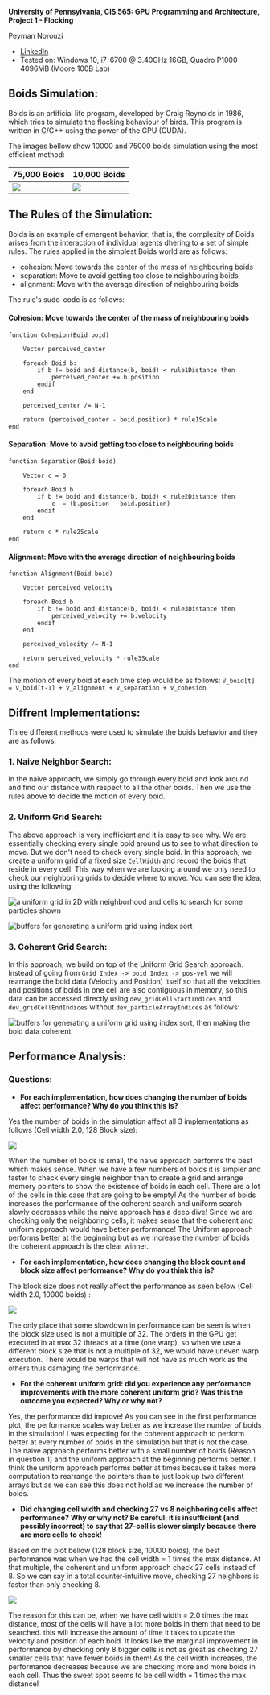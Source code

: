 **University of Pennsylvania, CIS 565: GPU Programming and Architecture,
Project 1 - Flocking**

Peyman Norouzi
* [LinkedIn](https://www.linkedin.com/in/peymannorouzi)
* Tested on: Windows 10, i7-6700 @ 3.40GHz 16GB, Quadro P1000 4096MB (Moore 100B Lab)

## Boids Simulation:

Boids is an artificial life program, developed by Craig Reynolds in 1986, which tries to simulate the flocking behaviour of birds. This program is written in C/C++ using the power of the GPU (CUDA).

The images bellow show 10000 and 75000 boids simulation using the most efficient method: 

| 75,000 Boids | 10,000 Boids |
| ------------- | ----------- |
| ![](images/75000.gif)  | ![](images/10000.gif) |


## The Rules of the Simulation:

Boids is an example of emergent behavior; that is, the complexity of Boids arises from the interaction of individual agents dhering to a set of simple rules. The rules applied in the simplest Boids world are as follows:

* cohesion: Move towards the center of the mass of neighbouring boids
* separation: Move to avoid getting too close to neighbouring boids
* alignment: Move with the average direction of neighbouring boids

The rule's sudo-code is as follows:

#### Cohesion: Move towards the center of the mass of neighbouring boids

```
function Cohesion(Boid boid)

    Vector perceived_center

    foreach Boid b:
        if b != boid and distance(b, boid) < rule1Distance then
            perceived_center += b.position
        endif
    end

    perceived_center /= N-1

    return (perceived_center - boid.position) * rule1Scale
end
```

#### Separation: Move to avoid getting too close to neighbouring boids

```
function Separation(Boid boid)

    Vector c = 0

    foreach Boid b
        if b != boid and distance(b, boid) < rule2Distance then
            c -= (b.position - boid.position)
        endif
    end

    return c * rule2Scale
end
```

#### Alignment: Move with the average direction of neighbouring boids

```
function Alignment(Boid boid)

    Vector perceived_velocity

    foreach Boid b
        if b != boid and distance(b, boid) < rule3Distance then
            perceived_velocity += b.velocity
        endif
    end

    perceived_velocity /= N-1

    return perceived_velocity * rule3Scale
end
```

The motion of every boid at each time step would be as follows: `V_boid[t] = V_boid[t-1] + V_alignment + V_separation + V_cohesion`


## Diffrent Implementations:

Three different methods were used to simulate the boids behavior and they are as follows:

### 1. Naive Neighbor Search:

In the naive approach, we simply go through every boid and look around and find our distance with respect to all the other boids. Then we use the rules above to decide the motion of every boid.

### 2. Uniform Grid Search:

The above approach is very inefficient and it is easy to see why. We are essentially checking every single boid around us to see to what direction to move. But we don't need to check every single boid. In this approach, we create a uniform grid of a fixed size `CellWidth` and record the boids that reside in every cell. This way when we are looking around we only need to check our neighboring grids to decide where to move. You can see the idea, using the following:

![a uniform grid in 2D with neighborhood and cells to search for some particles shown](images/Boids%20Ugrid%20neighbor%20search%20shown.png)

![buffers for generating a uniform grid using index sort](images/Boids%20Ugrids%20buffers%20naive.png)


### 3. Coherent Grid Search:


In this approach, we build on top of the Uniform Grid Search approach. Instead of going from `Grid Index -> boid Index -> pos-vel` we will rearrange the boid data (Velocity and Position) itself so that all the velocities and positions of boids in one cell are also
contiguous in memory, so this data can be accessed directly using `dev_gridCellStartIndices` and `dev_gridCellEndIndices` without `dev_particleArrayIndices` as follows:

![buffers for generating a uniform grid using index sort, then making the boid data coherent](images/Boids%20Ugrids%20buffers%20data%20coherent.png)


## Performance Analysis:

### Questions: 

* **For each implementation, how does changing the number of boids affect performance? Why do you think this is?**

Yes the number of boids in the simulation affect all 3 implementations as follows (Cell width 2.0, 128 Block size):

![](images/Boid_count.jpg)

When the number of boids is small, the naive approach performs the best which makes sense. When we have a few numbers of boids it is simpler and faster to check every single neighbor than to create a grid and arrange memory pointers to show the existence of boids in each cell. There are a lot of the cells in this case that are going to be empty! As the number of boids increases the performance of the coherent search and uniform search slowly decreases while the naive approach has a deep dive! Since we are checking only the neighboring cells, it makes sense that the coherent and uniform approach would have better performance! The Uniform approach performs better at the beginning but as we increase the number of boids the coherent approach is the clear winner. 

* **For each implementation, how does changing the block count and block size affect performance? Why do you think this is?**

The block size does not really affect the performance as seen below (Cell width 2.0, 10000 boids) :

![](images/Blocksize.jpg)

The only place that some slowdown in performance can be seen is when the block size used is not a multiple of 32. The orders in the GPU get executed in at max 32 threads at a time (one warp), so when we use a different block size that is not a multiple of 32, we would have uneven warp execution. There would be warps that will not have as much work as the others thus damaging the performance.

* **For the coherent uniform grid: did you experience any performance improvements with the more coherent uniform grid? Was this the outcome you expected? Why or why not?**

Yes, the performance did improve! As you can see in the first performance plot, the performance scales way better as we increase the number of boids in the simulation! I was expecting for the coherent approach to perform better at every number of boids in the simulation but that is not the case. The naive approach performs better with a small number of boids (Reason in question 1) and the uniform approach at the beginning performs better. I think the uniform approach performs better at times because it takes more computation to rearrange the pointers than to just look up two different arrays but as we can see this does not hold as we increase the number of boids.

* **Did changing cell width and checking 27 vs 8 neighboring cells affect performance? Why or why not? Be careful: it is insufficient (and possibly incorrect) to say that 27-cell is slower simply because there are more cells to check!**

Based on the plot bellow (128 block size, 10000 boids), the best performance was when we had the cell width = 1 times the max distance. At that multiple, the coherent and uniform approach check 27 cells instead of 8. So we can say in a total counter-intuitive move, checking 27 neighbors is faster than only checking 8.

![](images/Cell_width.jpg)

The reason for this can be, when we have cell width = 2.0 times the max distance, most of the cells will have a lot more boids in them that need to be searched. this will increase the amount of time it takes to update the velocity and position of each boid. It looks like the marginal improvement in performance by checking only 8 bigger cells is not as great as checking 27 smaller cells that have fewer boids in them! As the cell width increases, the performance decreases because we are checking more and more boids in each cell. Thus the sweet spot seems to be cell width = 1 times the max distance!



